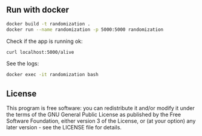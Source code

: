 ## Run with docker

```sh
docker build -t randomization .
docker run --name randomization -p 5000:5000 randomization
```

Check if the app is running ok:

```sh
curl localhost:5000/alive
```

See the logs:

```sh
docker exec -it randomization bash
```

## License

This program is free software: you can redistribute it and/or modify it under the terms of the GNU General Public License as published by the Free Software Foundation, either version 3 of the License, or (at your option) any later version - see the LICENSE file for details.